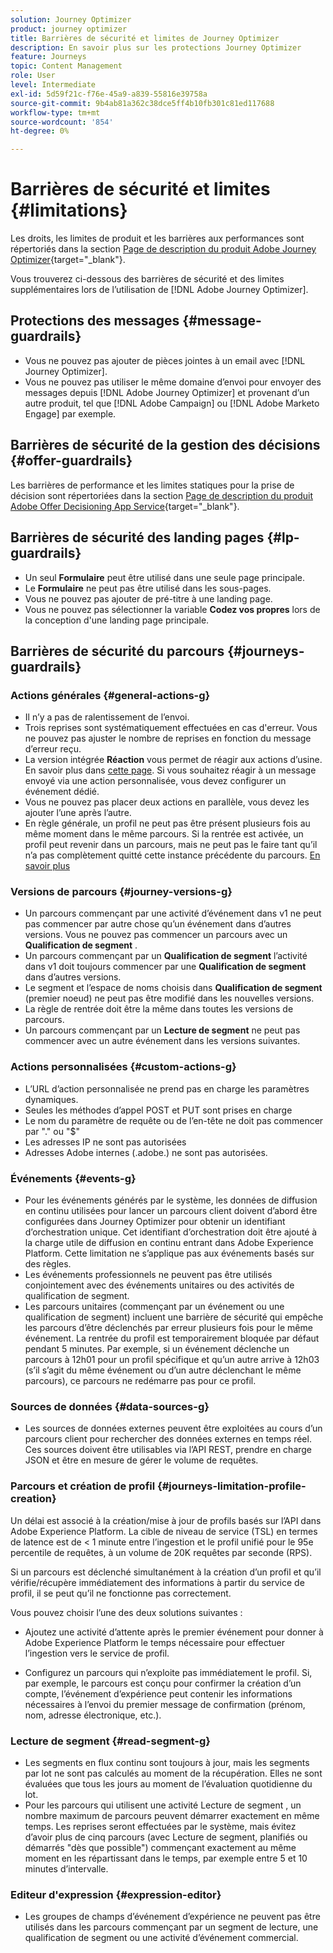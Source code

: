 ```yaml
---
solution: Journey Optimizer
product: journey optimizer
title: Barrières de sécurité et limites de Journey Optimizer
description: En savoir plus sur les protections Journey Optimizer
feature: Journeys
topic: Content Management
role: User
level: Intermediate
exl-id: 5d59f21c-f76e-45a9-a839-55816e39758a
source-git-commit: 9b4ab81a362c38dce5ff4b10fb301c81ed117688
workflow-type: tm+mt
source-wordcount: '854'
ht-degree: 0%

---
```


# Barrières de sécurité et limites {#limitations}

Les droits, les limites de produit et les barrières aux performances sont répertoriés dans la section [Page de description du produit Adobe Journey Optimizer](https://helpx.adobe.com/legal/product-descriptions/adobe-journey-optimizer.html){target=&quot;_blank&quot;}.

Vous trouverez ci-dessous des barrières de sécurité et des limites supplémentaires lors de l’utilisation de [!DNL Adobe Journey Optimizer].

## Protections des messages {#message-guardrails}

* Vous ne pouvez pas ajouter de pièces jointes à un email avec [!DNL Journey Optimizer].
* Vous ne pouvez pas utiliser le même domaine d’envoi pour envoyer des messages depuis [!DNL Adobe Journey Optimizer] et provenant d’un autre produit, tel que [!DNL Adobe Campaign] ou [!DNL Adobe Marketo Engage] par exemple.


## Barrières de sécurité de la gestion des décisions {#offer-guardrails}

Les barrières de performance et les limites statiques pour la prise de décision sont répertoriées dans la section [Page de description du produit Adobe Offer Decisioning App Service](https://helpx.adobe.com/legal/product-descriptions/offer-decisioning-app-service.html){target=&quot;_blank&quot;}.


## Barrières de sécurité des landing pages {#lp-guardrails}

* Un seul **Formulaire** peut être utilisé dans une seule page principale.
* Le **Formulaire** ne peut pas être utilisé dans les sous-pages.
* Vous ne pouvez pas ajouter de pré-titre à une landing page.
* Vous ne pouvez pas sélectionner la variable **Codez vos propres** lors de la conception d&#39;une landing page principale.

## Barrières de sécurité du parcours {#journeys-guardrails}

### Actions générales {#general-actions-g}

* Il n’y a pas de ralentissement de l’envoi.
* Trois reprises sont systématiquement effectuées en cas d&#39;erreur. Vous ne pouvez pas ajuster le nombre de reprises en fonction du message d’erreur reçu.
* La version intégrée **Réaction** vous permet de réagir aux actions d’usine. En savoir plus dans [cette page](../building-journeys/reaction-events.md). Si vous souhaitez réagir à un message envoyé via une action personnalisée, vous devez configurer un événement dédié.
* Vous ne pouvez pas placer deux actions en parallèle, vous devez les ajouter l’une après l’autre.
* En règle générale, un profil ne peut pas être présent plusieurs fois au même moment dans le même parcours. Si la rentrée est activée, un profil peut revenir dans un parcours, mais ne peut pas le faire tant qu’il n’a pas complètement quitté cette instance précédente du parcours. [En savoir plus](../building-journeys/end-journey.md)

### Versions de parcours {#journey-versions-g}

* Un parcours commençant par une activité d’événement dans v1 ne peut pas commencer par autre chose qu’un événement dans d’autres versions. Vous ne pouvez pas commencer un parcours avec un **Qualification de segment** .
* Un parcours commençant par un **Qualification de segment** l’activité dans v1 doit toujours commencer par une **Qualification de segment** dans d’autres versions.
* Le segment et l’espace de noms choisis dans **Qualification de segment** (premier noeud) ne peut pas être modifié dans les nouvelles versions.
* La règle de rentrée doit être la même dans toutes les versions de parcours.
* Un parcours commençant par un **Lecture de segment** ne peut pas commencer avec un autre événement dans les versions suivantes.

### Actions personnalisées {#custom-actions-g}

* L’URL d’action personnalisée ne prend pas en charge les paramètres dynamiques.
* Seules les méthodes d’appel POST et PUT sont prises en charge
* Le nom du paramètre de requête ou de l’en-tête ne doit pas commencer par &quot;.&quot; ou &quot;$&quot;
* Les adresses IP ne sont pas autorisées
* Adresses Adobe internes (.adobe.) ne sont pas autorisées.

### Événements {#events-g}

* Pour les événements générés par le système, les données de diffusion en continu utilisées pour lancer un parcours client doivent d’abord être configurées dans Journey Optimizer pour obtenir un identifiant d’orchestration unique. Cet identifiant d’orchestration doit être ajouté à la charge utile de diffusion en continu entrant dans Adobe Experience Platform. Cette limitation ne s’applique pas aux événements basés sur des règles.
* Les événements professionnels ne peuvent pas être utilisés conjointement avec des événements unitaires ou des activités de qualification de segment.
* Les parcours unitaires (commençant par un événement ou une qualification de segment) incluent une barrière de sécurité qui empêche les parcours d’être déclenchés par erreur plusieurs fois pour le même événement. La rentrée du profil est temporairement bloquée par défaut pendant 5 minutes. Par exemple, si un événement déclenche un parcours à 12h01 pour un profil spécifique et qu’un autre arrive à 12h03 (s’il s’agit du même événement ou d’un autre déclenchant le même parcours), ce parcours ne redémarre pas pour ce profil.

### Sources de données {#data-sources-g}

* Les sources de données externes peuvent être exploitées au cours d’un parcours client pour rechercher des données externes en temps réel. Ces sources doivent être utilisables via l’API REST, prendre en charge JSON et être en mesure de gérer le volume de requêtes.

### Parcours et création de profil {#journeys-limitation-profile-creation}

Un délai est associé à la création/mise à jour de profils basés sur l’API dans Adobe Experience Platform. La cible de niveau de service (TSL) en termes de latence est de &lt; 1 minute entre l’ingestion et le profil unifié pour le 95e percentile de requêtes, à un volume de 20K requêtes par seconde (RPS).

Si un parcours est déclenché simultanément à la création d’un profil et qu’il vérifie/récupère immédiatement des informations à partir du service de profil, il se peut qu’il ne fonctionne pas correctement.

Vous pouvez choisir l’une des deux solutions suivantes :

* Ajoutez une activité d’attente après le premier événement pour donner à Adobe Experience Platform le temps nécessaire pour effectuer l’ingestion vers le service de profil.

* Configurez un parcours qui n’exploite pas immédiatement le profil. Si, par exemple, le parcours est conçu pour confirmer la création d’un compte, l’événement d’expérience peut contenir les informations nécessaires à l’envoi du premier message de confirmation (prénom, nom, adresse électronique, etc.).

### Lecture de segment {#read-segment-g}

* Les segments en flux continu sont toujours à jour, mais les segments par lot ne sont pas calculés au moment de la récupération. Elles ne sont évaluées que tous les jours au moment de l’évaluation quotidienne du lot.
* Pour les parcours qui utilisent une activité Lecture de segment , un nombre maximum de parcours peuvent démarrer exactement en même temps. Les reprises seront effectuées par le système, mais évitez d’avoir plus de cinq parcours (avec Lecture de segment, planifiés ou démarrés &quot;dès que possible&quot;) commençant exactement au même moment en les répartissant dans le temps, par exemple entre 5 et 10 minutes d’intervalle.

### Editeur d&#39;expression {#expression-editor}

* Les groupes de champs d’événement d’expérience ne peuvent pas être utilisés dans les parcours commençant par un segment de lecture, une qualification de segment ou une activité d’événement commercial.

